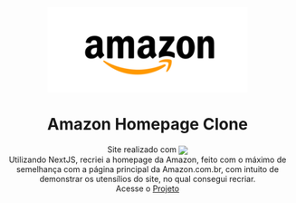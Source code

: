 <div align='center'>
  <a align='center' href="https://jpcribeiro.github.io/Amazon-Clone/" target="blank"><img align="center" src="public/amazon_logo.png" height="150" /></a>
</div>

<h1 align='center'>
  Amazon Homepage Clone
</h1>

<div align="center">
  Site realizado com <img align="center" width="40" src="https://raw.githubusercontent.com/devicons/devicon/master/icons/next/next-original.svg">
</div>

<div align="center">
  Utilizando NextJS, recriei a homepage da Amazon, feito com o máximo de semelhança com a página principal da Amazon.com.br, com intuito de demonstrar os utensílios do site, no qual consegui recriar.
</div>

<div align="center">
  Acesse o <a align='center' href="https://jpcribeiro.github.io/Amazon-Clone/" target="_blank">Projeto</a>
</div>
